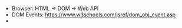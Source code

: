 * Browser: HTML -> DOM -> Web API
* DOM Events: https://www.w3schools.com/jsref/dom_obj_event.asp
* 
